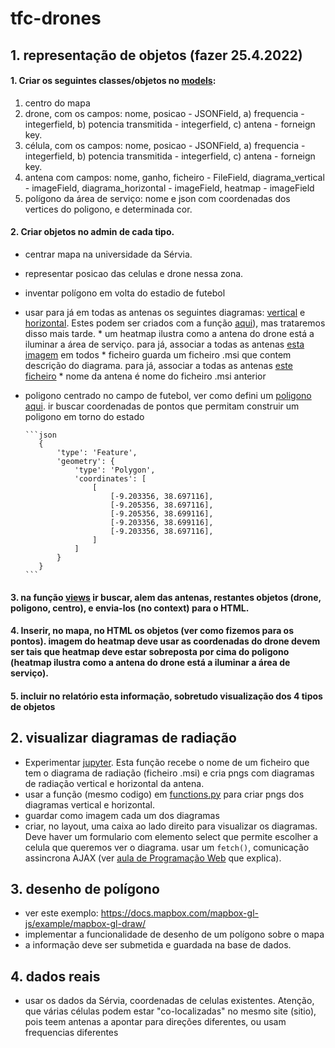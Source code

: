 # tfc-drones

## 1. representação de objetos (fazer 25.4.2022)

#### 1. Criar os seguintes classes/objetos no [models](https://github.com/ulht-drones/tfc-drones/blob/main/drones/models.py):
   1. centro do mapa
   2. drone, com  os campos: nome, posicao - JSONField, a) frequencia - integerfield, b) potencia transmitida - integerfield, c) antena - forneign key.
   3. célula, com  os campos: nome, posicao - JSONField,  a) frequencia - integerfield, b) potencia transmitida - integerfield, c) antena - forneign key.
   4. antena com campos: nome, ganho, ficheiro - FileField, diagrama_vertical - imageField, diagrama_horizontal - imageField, heatmap - imageField 
   5. polígono da área de serviço: nome e json com coordenadas dos vertices do poligono, e determinada cor. 

#### 2. Criar objetos no admin de cada tipo. 
* centrar mapa na universidade da Sérvia. 
* representar posicao das celulas e drone nessa zona.
* inventar polígono em volta do estadio de futebol
* usar para já em todas as antenas os seguintes diagramas: [vertical](https://github.com/ulht-drones/tfc-drones/blob/main/dados/antenna_diagrams/80010504_1750_x_co_m45_00t_vertical.png) e [horizontal](https://github.com/ulht-drones/tfc-drones/blob/main/dados/antenna_diagrams/80010504_1750_x_co_m45_00t_horizontal.png). Estes podem ser criados com a função [aqui](https://github.com/ulht-drones/tfc-drones/tree/main/dados/antenna_diagrams)), mas trataremos disso mais tarde.
      * um heatmap ilustra como a antena do drone está a iluminar a área de serviço. para já, associar a todas as antenas [esta imagem](https://github.com/ulht-drones/tfc-drones/blob/main/dados/heatmaps/heatmap.png) em todos
      * ficheiro guarda um ficheiro .msi que contem descrição do diagrama. para já, associar a todas as antenas [este ficheiro](https://github.com/ulht-drones/tfc-drones/blob/main/dados/antenna_diagrams/80010504_1750_x_co_m45_00t.msi) 
      * nome da antena é nome do ficheiro .msi anterior
* poligono centrado no campo de futebol, ver como defini um [poligono aqui](https://github.com/ulht-drones/tfc-drones/blob/16c1dfac3a7da4c0d3495ab19659ce3599c8cb04/drones/templates/drones/mapa.html#L48). ir buscar coordenadas de pontos que permitam construir um poligono em torno do estado

      ```json
         {
             'type': 'Feature',
             'geometry': {
                 'type': 'Polygon',
                 'coordinates': [
                     [
                         [-9.203356, 38.697116],
                         [-9.205356, 38.697116],
                         [-9.205356, 38.699116],
                         [-9.203356, 38.699116],
                         [-9.203356, 38.697116],
                     ]
                 ]
             }
         }
      ```



#### 3. na função [views](https://github.com/ulht-drones/tfc-drones/blob/16c1dfac3a7da4c0d3495ab19659ce3599c8cb04/drones/views.py#L12) ir buscar, alem das antenas, restantes objetos (drone, poligono, centro), e envia-los (no context) para o HTML. 

#### 4. Inserir, no mapa, no HTML os objetos (ver como fizemos para os pontos). imagem do heatmap deve usar as coordenadas do drone devem ser tais que heatmap deve estar sobreposta por cima do poligono (heatmap ilustra como a antena do drone está a iluminar a área de serviço).

#### 5. incluir no relatório esta informação, sobretudo visualização dos 4 tipos de objetos


## 2. visualizar diagramas de radiação

* Experimentar [jupyter](https://github.com/ulht-drones/tfc-drones/blob/main/dados/antenna_diagrams/Desenho%20de%20diagramas%20de%20radia%C3%A7%C3%A3o%20duma%20antena.ipynb). Esta função recebe o nome de um ficheiro que tem o diagrama de radiação (ficheiro .msi) e cria pngs com diagramas de radiação vertical e horizontal da antena.
* usar a função (mesmo codigo) em [functions.py](https://github.com/ulht-drones/tfc-drones/blob/main/dados/antenna_diagrams/functions.py) para criar pngs dos diagramas vertical e horizontal. 
* guardar como imagem cada um dos diagramas
* criar, no layout, uma caixa ao lado direito para visualizar os diagramas. Deve haver um formulario com elemento select que permite escolher a celula que queremos ver o diagrama. usar um `fetch()`, comunicação assincrona AJAX (ver [aula de Programação Web](https://educast.fccn.pt/vod/clips/19qwlm80te/html5.html?locale=en) que explica).


## 3. desenho de polígono
* ver este exemplo: https://docs.mapbox.com/mapbox-gl-js/example/mapbox-gl-draw/
* implementar a funcionalidade de desenho de um polígono sobre o mapa
* a informação deve ser submetida e guardada na base de dados.

## 4. dados reais
* usar os dados da Sérvia, coordenadas de celulas existentes. Atenção, que várias células podem estar "co-localizadas" no mesmo site (sitio), pois teem antenas a apontar para direções diferentes, ou usam frequencias diferentes
